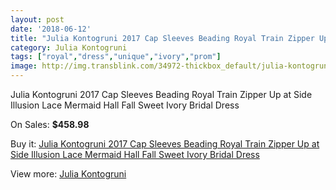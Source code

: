 ```yaml
---
layout: post
date: '2018-06-12'
title: "Julia Kontogruni 2017 Cap Sleeves Beading Royal Train Zipper Up at Side Illusion Lace Mermaid Hall Fall Sweet Ivory Bridal Dress"
category: Julia Kontogruni
tags: ["royal","dress","unique","ivory","prom"]
image: http://img.transblink.com/34972-thickbox_default/julia-kontogruni-2017-cap-sleeves-beading-royal-train-zipper-up-at-side-illusion-lace-mermaid-hall-fall-sweet-ivory-bridal-dress.jpg
---
```

Julia Kontogruni 2017 Cap Sleeves Beading Royal Train Zipper Up at Side Illusion Lace Mermaid Hall Fall Sweet Ivory Bridal Dress

On Sales: **$458.98**
<a href="https://www.transblink.com/en/julia-kontogruni/11498-julia-kontogruni-2017-cap-sleeves-beading-royal-train-zipper-up-at-side-illusion-lace-mermaid-hall-fall-sweet-ivory-bridal-dress.html"><amp-img layout="responsive" width="600" height="600" src="//img.transblink.com/34972-thickbox_default/julia-kontogruni-2017-cap-sleeves-beading-royal-train-zipper-up-at-side-illusion-lace-mermaid-hall-fall-sweet-ivory-bridal-dress.jpg" alt="Julia Kontogruni 2017 Cap Sleeves Beading Royal Train Zipper Up at Side Illusion Lace Mermaid Hall Fall Sweet Ivory Bridal Dress 0" /></a>
<a href="https://www.transblink.com/en/julia-kontogruni/11498-julia-kontogruni-2017-cap-sleeves-beading-royal-train-zipper-up-at-side-illusion-lace-mermaid-hall-fall-sweet-ivory-bridal-dress.html"><amp-img layout="responsive" width="600" height="600" src="//img.transblink.com/34974-thickbox_default/julia-kontogruni-2017-cap-sleeves-beading-royal-train-zipper-up-at-side-illusion-lace-mermaid-hall-fall-sweet-ivory-bridal-dress.jpg" alt="Julia Kontogruni 2017 Cap Sleeves Beading Royal Train Zipper Up at Side Illusion Lace Mermaid Hall Fall Sweet Ivory Bridal Dress 1" /></a>
<a href="https://www.transblink.com/en/julia-kontogruni/11498-julia-kontogruni-2017-cap-sleeves-beading-royal-train-zipper-up-at-side-illusion-lace-mermaid-hall-fall-sweet-ivory-bridal-dress.html"><amp-img layout="responsive" width="600" height="600" src="//img.transblink.com/34973-thickbox_default/julia-kontogruni-2017-cap-sleeves-beading-royal-train-zipper-up-at-side-illusion-lace-mermaid-hall-fall-sweet-ivory-bridal-dress.jpg" alt="Julia Kontogruni 2017 Cap Sleeves Beading Royal Train Zipper Up at Side Illusion Lace Mermaid Hall Fall Sweet Ivory Bridal Dress 2" /></a>

Buy it: [Julia Kontogruni 2017 Cap Sleeves Beading Royal Train Zipper Up at Side Illusion Lace Mermaid Hall Fall Sweet Ivory Bridal Dress](https://www.transblink.com/en/julia-kontogruni/11498-julia-kontogruni-2017-cap-sleeves-beading-royal-train-zipper-up-at-side-illusion-lace-mermaid-hall-fall-sweet-ivory-bridal-dress.html "Julia Kontogruni 2017 Cap Sleeves Beading Royal Train Zipper Up at Side Illusion Lace Mermaid Hall Fall Sweet Ivory Bridal Dress")

View more: [Julia Kontogruni](https://www.transblink.com/en/100-julia-kontogruni "Julia Kontogruni")